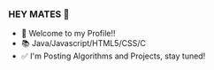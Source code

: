 ### HEY MATES 👋

- 🤩 Welcome to my Profile!!
- 📚 Java/Javascript/HTML5/CSS/C
- ✅ I'm Posting Algorithms and Projects, stay tuned! 
